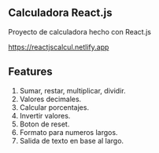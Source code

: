 ## Calculadora React.js

Proyecto de calculadora hecho con React.js

https://reactjscalcul.netlify.app

## Features

1. Sumar, restar,  multiplicar, dividir.
2. Valores decimales.
3. Calcular porcentajes.
4. Invertir valores.
5. Boton de reset.
6. Formato para numeros largos.
7. Salida de texto en base al largo.
